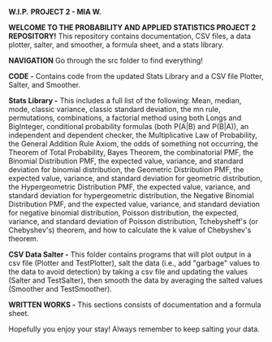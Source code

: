 **W.I.P.**
**PROJECT 2 - MIA W.**

**WELCOME TO THE PROBABILITY AND APPLIED STATISTICS PROJECT 2 REPOSITORY!**
This repository contains documentation, CSV files, a data plotter, salter, and smoother, a formula sheet, and a stats library.

**NAVIGATION** Go through the src folder to find everything!

**CODE -**
Contains code from the updated Stats Library and a CSV file Plotter, Salter, and Smoother.

**Stats Library -** This includes a full list of the following:
Mean, median, mode, classic variance, classic standard deviation, the mn rule, permutations,
combinations, a factorial method using both Longs and BigInteger, conditional probability formulas
(both P(A|B) and P(B|A)), an independent and dependent checker, the Multiplicative Law of
Probability, the General Addition Rule Axiom, the odds of something not occurring,
the Theorem of Total Probability, Bayes Theorem, the combinatorial PMF, the Binomial Distribution PMF,
the expected value, variance, and standard deviation for binomial distribution, the Geometric
Distribution PMF, the expected value, variance, and standard deviation for geometric distribution,
the Hypergeometric Distribution PMF, the expected value, variance, and standard deviation for
hypergeometric distribution, the Negative Binomial Distribution PMF, and the expected value,
variance, and standard deviation for negative binomial distribution, Poisson distribution, the expected, variance,
and standard deviation of Poisson distribution, Tchebysheff's (or Chebyshev's) theorem, and how to calculate the k
value of Chebyshev's theorem.

**CSV Data Salter -** This folder contains programs that will plot output in a csv file (Plotter and TestPlotter),
salt the data (i.e., add "garbage" values to the data to avoid detection) by taking a csv file and updating the values
(Salter and TestSalter), then smooth the data by averaging the salted values (Smoother and TestSmoother).


**WRITTEN WORKS -**
This sections consists of documentation and a formula sheet.

Hopefully you enjoy your stay! Always remember to keep salting your data.
